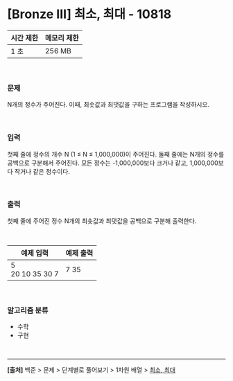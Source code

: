 # [Bronze Ⅲ] 최소, 최대 - 10818

|시간 제한|메모리 제한|
|---|---|
|1 초|256 MB|

<br>

### 문제
N개의 정수가 주어진다. 이때, 최솟값과 최댓값을 구하는 프로그램을 작성하시오.

<br>

### 입력
첫째 줄에 정수의 개수 N (1 ≤ N ≤ 1,000,000)이 주어진다. 둘째 줄에는 N개의 정수를 공백으로 구분해서 주어진다. 모든 정수는 -1,000,000보다 크거나 같고, 1,000,000보다 작거나 같은 정수이다.

<br>

### 출력
첫째 줄에 주어진 정수 N개의 최솟값과 최댓값을 공백으로 구분해 출력한다.

<br>

|예제 입력|예제 출력|
|---|---|
|5<br>20 10 35 30 7|7 35|

<br>

### 알고리즘 분류
* 수학
* 구현

<br>

---
**[출처]** 백준 > 문제 > 단계별로 풀어보기 > 1차원 배열 > [최소, 최대](https://www.acmicpc.net/problem/10818)